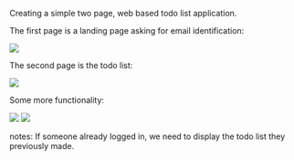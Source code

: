 Creating a simple two page, web based todo list application. 

The first page is a landing page asking for email identification:

![](https://i.ibb.co/8sGCrdh/Screen-Shot-2019-06-28-at-17-14-03.png)

The second page is the todo list:

![](https://i.ibb.co/nzBfSMF/Screen-Shot-2019-06-28-at-17-13-50.png)

Some more functionality:

![](https://i.ibb.co/8ny7b0s/Screen-Shot-2019-06-28-at-17-12-29.png)
![](https://i.ibb.co/FVk0KwF/Screen-Shot-2019-06-28-at-17-12-51.png)

notes: If someone already logged in, we need to display the todo list they previously made.
